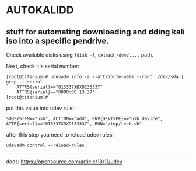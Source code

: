 # AUTOKALIDD

stuff for automating downloading and dding kali iso into a specific pendrive.
---

Check available disks using `fdisk -l`, extract `/dev/....` path.

Next, check it's serial number:

```
[root@titanium]# udevadm info -a --attribute-walk --root  /dev/sda | grep -i serial
    ATTRS{serial}=="013337XDXD133337"
    ATTRS{serial}=="0000:00:13.37"
[root@titanium]# 
```

put this value into udev rule:
```
SUBSYSTEM=="usb", ACTION=="add", ENV{DEVTYPE}=="usb_device", ATTR{serial}=="013337XDXD133337", RUN="/tmp/test.sh"

```

after this step you need to reload udev rules:
```
udevadm control --reload-rules
```





---
docs:
https://opensource.com/article/18/11/udev
